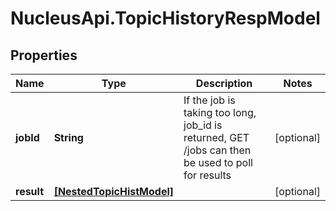 # NucleusApi.TopicHistoryRespModel

## Properties
Name | Type | Description | Notes
------------ | ------------- | ------------- | -------------
**jobId** | **String** | If the job is taking too long, job_id is returned, GET /jobs can then be used to poll for results | [optional] 
**result** | [**[NestedTopicHistModel]**](NestedTopicHistModel.md) |  | [optional] 



